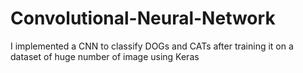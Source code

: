 # Convolutional-Neural-Network
I implemented a CNN to classify DOGs and CATs after training it on a dataset of huge number of image using Keras
